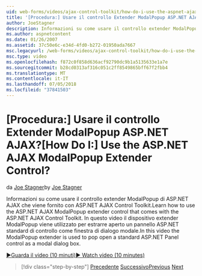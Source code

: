 ```yaml
---
uid: web-forms/videos/ajax-control-toolkit/how-do-i-use-the-aspnet-ajax-modalpopup-extender-control
title: '[Procedura:] Usare il controllo Extender ModalPopup ASP.NET AJAX? | Microsoft Docs'
author: JoeStagner
description: Informazioni su come usare il controllo extender ModalPopup di ASP.NET AJAX che viene fornito con ASP.NET AJAX Control Toolkit. In questo video di ModalPopup extender viene utilizzato...
ms.author: aspnetcontent
ms.date: 01/26/2007
ms.assetid: 37c50e6c-e34d-4fd0-b272-01950ada7667
msc.legacyurl: /web-forms/videos/ajax-control-toolkit/how-do-i-use-the-aspnet-ajax-modalpopup-extender-control
msc.type: video
ms.openlocfilehash: f872c0f858d636acf92790dc9b1a5135633e1a7e
ms.sourcegitcommit: b28cd0313af316c051c2ff8549865bff67f2fbb4
ms.translationtype: MT
ms.contentlocale: it-IT
ms.lasthandoff: 07/05/2018
ms.locfileid: "37841503"
---
```

<a name="how-do-i-use-the-aspnet-ajax-modalpopup-extender-control"></a><span data-ttu-id="e218c-105">[Procedura:] Usare il controllo Extender ModalPopup ASP.NET AJAX?</span><span class="sxs-lookup"><span data-stu-id="e218c-105">[How Do I:] Use the ASP.NET AJAX ModalPopup Extender Control?</span></span>
====================
<span data-ttu-id="e218c-106">da [Joe Stagner](https://github.com/JoeStagner)</span><span class="sxs-lookup"><span data-stu-id="e218c-106">by [Joe Stagner](https://github.com/JoeStagner)</span></span>

<span data-ttu-id="e218c-107">Informazioni su come usare il controllo extender ModalPopup di ASP.NET AJAX che viene fornito con ASP.NET AJAX Control Toolkit.</span><span class="sxs-lookup"><span data-stu-id="e218c-107">Learn how to use the ASP.NET AJAX ModalPopup extender control that comes with the ASP.NET AJAX Control Toolkit.</span></span> <span data-ttu-id="e218c-108">In questo video il dispositivo extender ModalPopup viene utilizzato per estrarre aperto un pannello ASP.NET standard di controllo come finestra di dialogo modale.</span><span class="sxs-lookup"><span data-stu-id="e218c-108">In this video the ModalPopup extender is used to pop open a standard ASP.NET Panel control as a modal dialog box.</span></span>

[<span data-ttu-id="e218c-109">&#9654;Guarda il video (10 minuti)</span><span class="sxs-lookup"><span data-stu-id="e218c-109">&#9654; Watch video (10 minutes)</span></span>](https://channel9.msdn.com/Blogs/ASP-NET-Site-Videos/how-do-i-use-the-aspnet-ajax-modalpopup-extender-control)

> [!div class="step-by-step"]
> <span data-ttu-id="e218c-110">[Precedente](how-do-i-use-the-aspnet-ajax-popup-control-extender.md)
> [Successivo](how-do-i-use-the-aspnet-ajax-alwaysvisible-control-extender.md)</span><span class="sxs-lookup"><span data-stu-id="e218c-110">[Previous](how-do-i-use-the-aspnet-ajax-popup-control-extender.md)
[Next](how-do-i-use-the-aspnet-ajax-alwaysvisible-control-extender.md)</span></span>
